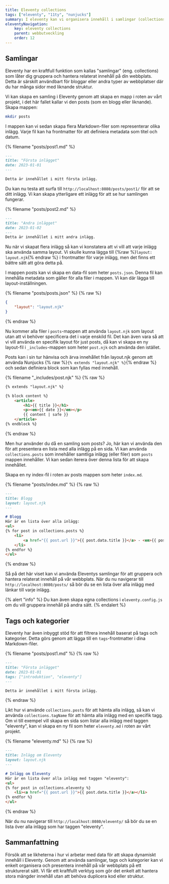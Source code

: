 ```yaml
---
title: Eleventy collections
tags: ["eleventy", "11ty", "nunjucks"]
summary: I eleventy kan vi organisera innehåll i samlingar (collections) för att enklare hantera relaterat innehåll.
eleventyNavigation:
    key: eleventy collections
    parent: webbutveckling
    order: 12
---
```


## Samlingar

Eleventy har en kraftfull funktion som kallas "samlingar" (eng. collections) som låter dig gruppera och hantera relaterat innehåll på din webbplats. Detta är särskilt användbart för bloggar eller andra typer av webbplatser där du har många sidor med liknande struktur.

Vi kan skapa en samling i Eleventy genom att skapa en mapp i roten av vårt projekt, i det här fallet kallar vi den posts (som en blogg eller liknande). Skapa mappen:

```bash
mkdir posts
```

I mappen kan vi sedan skapa flera Markdown-filer som representerar olika inlägg. Varje fil kan ha frontmatter för att definiera metadata som titel och datum.

{% filename "posts/post1.md" %}
```markdown
---
title: "Första inlägget"
date: 2023-01-01
---

Detta är innehållet i mitt första inlägg.
```

Du kan nu testa att surfa till `http://localhost:8080/posts/post1/` för att se ditt inlägg. Vi kan skapa ytterligare ett inlägg för att se hur samlingen fungerar.

{% filename "posts/post2.md" %}
```markdown
---
title: "Andra inlägget"
date: 2023-01-02
---
Detta är innehållet i mitt andra inlägg.
```

Nu när vi skapat flera inlägg så kan vi konstatera att vi vill att varje inlägg ska använda samma layout. Vi skulle kunna lägga till {%raw %}`layout: layout.njk`{% endraw %} i frontmatter för varje inlägg, men det finns ett bättre sätt att göra detta på.

I mappen posts kan vi skapa en data-fil som heter `posts.json`. Denna fil kan innehålla metadata som gäller för alla filer i mappen. Vi kan där lägga till layout-inställningen.

{% filename "posts/posts.json" %}
{% raw %}
```json
{
    "layout": "layout.njk"
}
```
{% endraw %}

Nu kommer alla filer i `posts`-mappen att använda `layout.njk` som layout utan att vi behöver specificera det i varje enskild fil. Det kan även vara så att vi vill använda en specifik layout för just posts, då kan vi skapa en ny layout-fil i `_includes`-mappen som heter `post.njk` och använda den istället.

Posts kan i sin tur hänvisa och ärva innehållet från layout.njk genom att använda Nunjucks {% raw %}`{% extends "layout.njk" %}`{% endraw %} och sedan definiera block som kan fyllas med innehåll.

{% filename "_includes/post.njk" %}
{% raw %}
```html
{% extends "layout.njk" %}

{% block content %}
    <article>
        <h1>{{ title }}</h1>
        <p><em>{{ date }}</em></p>
        {{ content | safe }}
    </article>
{% endblock %}
```
{% endraw %}

Men hur använder du då en samling som posts? Jo, här kan vi använda den för att presentera en lista med alla inlägg på en sida. Vi kan använda `collections.posts` som innehåller samtliga inlägg (eller filer) som `posts` mappen innehåller. Vi kan sedan iterera över denna lista för att skapa innehållet. 

Skapa en ny index-fil i roten av posts mappen som heter `index.md`.

{% filename "posts/index.md" %}
{% raw %}
```markdown
---
title: Blogg
layout: layout.njk
---

# Blogg
Här är en lista över alla inlägg:
<ul>
{% for post in collections.posts %}
    <li>
        <a href="{{ post.url }}">{{ post.data.title }}</a> - <em>{{ post.data.date }}</em>
    </li>
{% endfor %}
</ul>
```
{% endraw %}

Så på det här viset kan vi använda Eleventys samlingar för att gruppera och hantera relaterat innehåll på vår webbplats. När du nu navigerar till `http://localhost:8080/posts/` så bör du se en lista över alla inlägg med länkar till varje inlägg.

{% alert "info" %}
Du kan även skapa egna collections i `eleventy.config.js` om du vill gruppera innehåll på andra sätt.
{% endalert %}

## Tags och kategorier

Eleventy har även inbyggt stöd för att filtrera innehåll baserat på tags och kategorier. Detta görs genom att lägga till en `tags`-frontmatter i dina Markdown-filer.

{% filename "posts/post1.md" %}
{% raw %}
```markdown
---
title: "Första inlägget"
date: 2023-01-01
tags: ["introduktion", "eleventy"]
---

Detta är innehållet i mitt första inlägg.
``` 
{% endraw %}

Likt hur vi använde `collections.posts` för att hämta alla inlägg, så kan vi använda `collections.tagName` för att hämta alla inlägg med en specifik tagg. Om vi till exempel vill skapa en sida som listar alla inlägg med taggen "eleventy", kan vi skapa en ny fil som heter `eleventy.md` i roten av vårt projekt.

{% filename "eleventy.md" %}
{% raw %}
```markdown
---
title: Inlägg om Eleventy
layout: layout.njk
---

# Inlägg om Eleventy
Här är en lista över alla inlägg med taggen "eleventy":
<ul>
{% for post in collections.eleventy %}
    <li><a href="{{ post.url }}">{{ post.data.title }}</a></li>
{% endfor %}
</ul>
```
{% endraw %}

När du nu navigerar till `http://localhost:8080/eleventy/` så bör du se en lista över alla inlägg som har taggen "eleventy".

## Sammanfattning

Försök att se likheterna i hur vi arbetar med data för att skapa dynamiskt innehåll i Eleventy. Genom att använda samlingar, tags och kategorier kan vi enkelt organisera och presentera innehåll på vår webbplats på ett strukturerat sätt. Vi får ett kraftfullt verktyg som gör det enkelt att hantera stora mängder innehåll utan att behöva duplicera kod eller struktur.